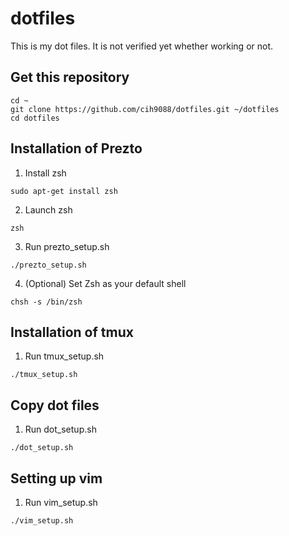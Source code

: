 # dotfiles
This is my dot files.
It is not verified yet whether working or not.

## Get this repository
```
cd ~
git clone https://github.com/cih9088/dotfiles.git ~/dotfiles
cd dotfiles
```

## Installation of Prezto
1. Install zsh
```
sudo apt-get install zsh
```
2. Launch zsh
```
zsh
```
3. Run prezto_setup.sh
```
./prezto_setup.sh
```
4. (Optional) Set Zsh as your default shell
```
chsh -s /bin/zsh
```

## Installation of tmux
1. Run tmux_setup.sh
```
./tmux_setup.sh
```
## Copy dot files
1. Run dot_setup.sh
```
./dot_setup.sh
```
## Setting up vim
1. Run vim_setup.sh
```
./vim_setup.sh
```

